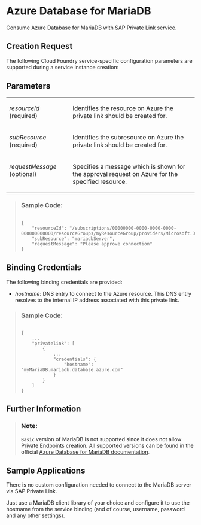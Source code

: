 <!-- loio862fa2958c574c3cbfa12a927ce1d5fe -->

# Azure Database for MariaDB

Consume Azure Database for MariaDB with SAP Private Link service.



<a name="loio862fa2958c574c3cbfa12a927ce1d5fe__section_brl_k14_nrb"/>

## Creation Request

The following Cloud Foundry service-specific configuration parameters are supported during a service instance creation:



<a name="loio862fa2958c574c3cbfa12a927ce1d5fe__section_z2j_l14_nrb"/>

## Parameters


<table>
<tr>
<td valign="top">

*resourceId* \(required\)



</td>
<td valign="top">

Identifies the resource on Azure the private link should be created for.



</td>
</tr>
<tr>
<td valign="top">

*subResource* \(required\)



</td>
<td valign="top">

Identifies the subresource on Azure the private link should be created for.



</td>
</tr>
<tr>
<td valign="top">

*requestMessage* \(optional\)



</td>
<td valign="top">

Specifies a message which is shown for the approval request on Azure for the specified resource.



</td>
</tr>
</table>



> ### Sample Code:  
> ```
> 
> {
>     "resourceId": "/subscriptions/00000000-0000-0000-0000-000000000000/resourceGroups/myResourceGroup/providers/Microsoft.DBForMariaDB/servers/myMariaDB",
>     "subResource": "mariadbServer",
>     "requestMessage": "Please approve connection"
> }
> 
> ```



<a name="loio862fa2958c574c3cbfa12a927ce1d5fe__section_exj_l14_nrb"/>

## Binding Credentials

The following binding credentials are provided:

-   *hostname*: DNS entry to connect to the Azure resource. This DNS entry resolves to the internal IP address associated with this private link.




> ### Sample Code:  
> ```
> 
> {
>     ...
>     "privatelink": [
>         {
>             ...
>             "credentials": {
>                 "hostname": "myMariaDB.mariadb.database.azure.com"
>             }
>         }
>     ]
> }
> 
> ```



<a name="loio862fa2958c574c3cbfa12a927ce1d5fe__section_ykl_l14_nrb"/>

## Further Information

> ### Note:  
> `Basic` version of MariaDB is not supported since it does not allow Private Endpoints creation. All supported versions can be found in the official [Azure Database for MariaDB documentation](https://docs.microsoft.com/en-us/azure/mariadb/concepts-limits#vnet-service-endpoints).



<a name="loio862fa2958c574c3cbfa12a927ce1d5fe__section_nnj_gmx_svb"/>

## Sample Applications

There is no custom configuration needed to connect to the MariaDB server via SAP Private Link.

Just use a MariaDB client library of your choice and configure it to use the hostname from the service binding \(and of course, username, password and any other settings\).

